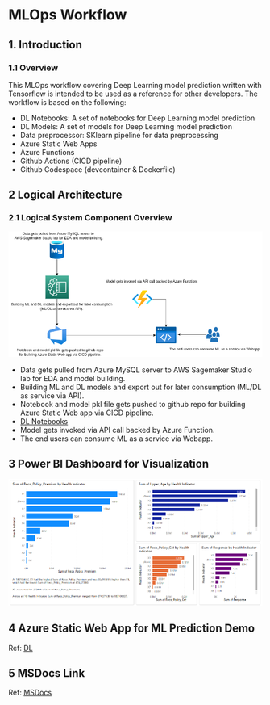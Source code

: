 # MLOps Workflow
## 1. Introduction
### 1.1	Overview

This MLOps workflow covering Deep Learning model prediction written with Tensorflow is intended to be used as a reference for other developers. The workflow is based on the following:
- DL Notebooks: A set of notebooks for Deep Learning model prediction
- DL Models: A set of models for Deep Learning model prediction
- Data preprocessor: SKlearn pipeline for data preprocessing
- Azure Static Web Apps
- Azure Functions
- Github Actions (CICD pipeline)
- Github Codespace (devcontainer & Dockerfile)


## 2 Logical Architecture
### 2.1	Logical System Component Overview
![Figure 1: Logical Architecture Overview](./.images/workflow.png)
- Data gets pulled from Azure MySQL server to AWS Sagemaker Studio lab for EDA and model building.
- Building ML and DL models and export out for later consumption (ML/DL as service via API).
- Notebook and model pkl file gets pushed to github repo for building Azure Static Web app via CICD pipeline.
- [DL Notebooks](https://github.com/lyoh001/DLInsurance/blob/main/notebook/notebook.ipynb) 
- Model gets invoked via API call backed by Azure Function.
- The end users can consume ML as a service via Webapp.

## 3 Power BI Dashboard for Visualization
![Figure 1: Logical Architecture Overview](./.images/powerbi.png)

## 4 Azure Static Web App for ML Prediction Demo
Ref: [DL](https://gentle-smoke-0b89c3c10.1.azurestaticapps.net/)

## 5 MSDocs Link
Ref: [MSDocs](https://docs.microsoft.com/en-us/azure/static-web-apps/functions-bring-your-own/)